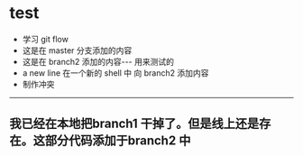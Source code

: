 # test
- 学习 git flow
-  这是在 master 分支添加的内容
-  这是在 branch2 添加的内容--- 用来测试的
- a new line  在一个新的 shell 中 向 branch2 添加内容
-  制作冲突
_______

## 我已经在本地把branch1 干掉了。但是线上还是存在。这部分代码添加于branch2 中
